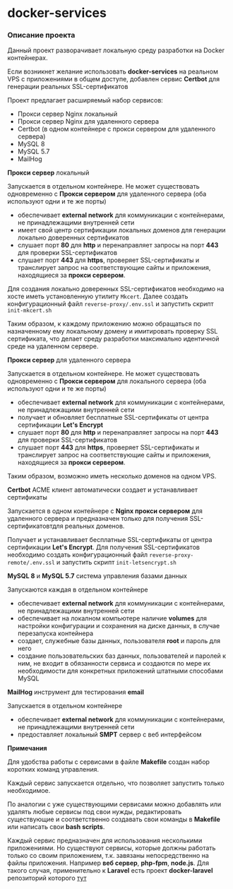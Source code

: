 # docker-services

### Описание проекта

Данный проект разворачивает локальную среду разработки на Docker контейнерах.

Если возникнет желание использовать **docker-services** на реальном VPS с приложениями в общем доступе, 
добавлен сервис **Certbot** для генерации реальных SSL-сертификатов

Проект предлагает расширяемый набор сервисов:

- Прокси сервер Nginx локальный
- Прокси сервер Nginx для удаленного сервера
- Certbot (в одном контейнере с прокси сервером для удаленного сервера)
- MySQL 8
- MySQL 5.7
- MailHog

**Прокси сервер** локальный

Запускается в отдельном контейнере. Не может существовать одновременно с **Прокси сервером** для 
удаленного сервера (оба используют одни и те же порты)

- обеспечивает **external network** для коммуникации с контейнерами, не принадлежащими внутренней сети
- имеет свой центр сертификации локальных доменов для генерации локально доверенных сертификатов
- слушает порт **80** для **http** и перенаправляет запросы на порт **443** для проверки SSL-сертификатов
- слушает порт **443** для **https**, проверяет SSL-сертификаты и транслирует запрос на соответствующие 
сайты и приложения, находящиеся за **прокси сервером**.

Для создания локально доверенных SSL-сертификатов необходимо на хосте иметь установленную утилиту 
`Mkcert`. Далее создать конфигурационный файл `reverse-proxy/.env.ssl` и запустить скрипт 
`init-mkcert.sh`

Таким образом, к каждому приложению можно обращаться по назначенному ему локальному домену и имитировать 
проверку SSL сертификата, что делает среду разработки максимально идентичной среде на удаленном сервере.

**Прокси сервер** для удаленного сервера

Запускается в отдельном контейнере. Не может существовать одновременно с **Прокси сервером** для 
локального сервера (оба используют одни и те же порты)

- обеспечивает **external network** для коммуникации с контейнерами, не принадлежащими внутренней сети
- получает и обновляет бесплатные SSL-сертификаты от центра сертификации **Let's Encrypt**
- слушает порт **80** для **http** и перенаправляет запросы на порт **443** для проверки SSL-сертификатов
- слушает порт **443** для **https**, проверяет SSL-сертификаты и транслирует запрос на соответствующие 
сайты и приложения, находящиеся за **прокси сервером**.

Таким образом, возможно иметь несколько доменов на одном VPS.

**Certbot** ACME клиент автоматически создает и устанавливает сертификаты

Запускается в одном контейнере с **Nginx прокси сервером** для удаленного сервера и предназначен только 
для получения SSL-сертификатовтдля реальных доменов.

Получает и устанавливает бесплатные SSL-сертификаты от центра сертификации **Let's Encrypt**. Для получения 
SSL-сертификатов необходимо создать конфигурационный файл `reverse-proxy-remote/.env.ssl` и запустить 
скрипт `init-letsencrypt.sh`

**MySQL 8** и **MySQL 5.7** система управления базами данных

Запускаются каждая в отдельном контейнере

- обеспечивает **external network** для коммуникации с контейнерами, не принадлежащими внутренней сети
- обеспечивает на локалном компьютере наличие **volumes** для настройки конфигурации и сохранения на 
диске данных, в случае перезапуска контейнера
- создает, служебные базы данных, пользователя **root** и пароль для него
- создание пользовательских баз данных, пользователей и паролей к ним, не входит в обязанности сервиса и 
создаются по мере их необходимости для конкретных приложений штатными способами MySQL

**MailHog** инструмент для тестирования **email**

Запускается в отдельном контейнере

- обеспечивает **external network** для коммуникации с контейнерами, не принадлежащими внутренней сети
- предоставляет локальный **SMPT** сервер с веб интерфейсом

**Примечания**

Для удобства работы с сервисами в файле **Makefile** создан набор коротких команд управления.

Каждый сервис запускается отдельно, что позволяет запустить только необходимое.

По аналогии с уже существующими сервисами можно добавлять или удалять любые сервисы под свои нужды, 
редактировать существующие и соответственно создавать свои команды в **Makefile** или написать свои 
**bash scripts**.

Каждый сервис предназначен для использования несколькими приложениями. Но существуют сервисы, которые 
должны работать только со своим приложением, т.к. завязаны непосредственно на файлы приложения. Например 
**веб сервер**, **php-fpm**, **node.js**. Для такого случая, применительно к **Laravel** есть проект 
**docker-laravel** репозиторий которого [тут](https://github.com/acwstudio/docker-laravel)
